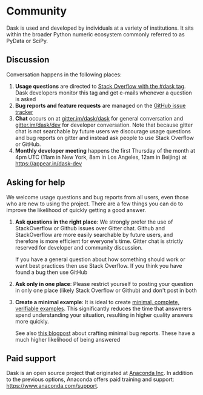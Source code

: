 # Community

Dask is used and developed by individuals at a variety of institutions.
It sits within the broader Python numeric ecosystem commonly referred to
as PyData or SciPy.

## Discussion

Conversation happens in the following places:

1.  **Usage questions** are directed to [Stack Overflow with the #dask
    tag](https://stackoverflow.com/questions/tagged/dask). Dask
    developers monitor this tag and get e-mails whenever a question is
    asked
2.  **Bug reports and feature requests** are managed on the [GitHub
    issue tracker](https://github.com/dask/dask/issues/)
3.  **Chat** occurs on at
    [gitter.im/dask/dask](https://gitter.im/dask/dask) for general
    conversation and [gitter.im/dask/dev](https://gitter.im/dask/dev)
    for developer conversation. Note that because gitter chat is not
    searchable by future users we discourage usage questions and bug
    reports on gitter and instead ask people to use Stack Overflow or
    GitHub.
4.  **Monthly developer meeting** happens the first Thursday of the
    month at 4pm UTC (11am in New York, 8am in Los Angeles, 12am in
    Beijing) at <https://appear.in/dask-dev>

## Asking for help

We welcome usage questions and bug reports from all users, even those
who are new to using the project. There are a few things you can do to
improve the likelihood of quickly getting a good answer.

1.  **Ask questions in the right place**: We strongly prefer the use of
    StackOverflow or Github issues over Gitter chat. Github and
    StackOverflow are more easily searchable by future users, and
    therefore is more efficient for everyone\'s time. Gitter chat is
    strictly reserved for developer and community discussion.

    If you have a general question about how something should work or
    want best practices then use Stack Overflow. If you think you have
    found a bug then use GitHub

2.  **Ask only in one place**: Please restrict yourself to posting your
    question in only one place (likely Stack Overflow or Github) and
    don\'t post in both

3.  **Create a minimal example**: It is ideal to create [minimal,
    complete, verifiable examples](https://stackoverflow.com/help/mcve).
    This significantly reduces the time that answerers spend
    understanding your situation, resulting in higher quality answers
    more quickly.

    See also [this
    blogpost](http://matthewrocklin.com/blog/work/2018/02/28/minimal-bug-reports)
    about crafting minimal bug reports. These have a much higher
    likelihood of being answered

## Paid support

Dask is an open source project that originated at [Anaconda
Inc](https://www.anaconda.com/). In addition to the previous options,
Anaconda offers paid training and support:
<https://www.anaconda.com/support>.

